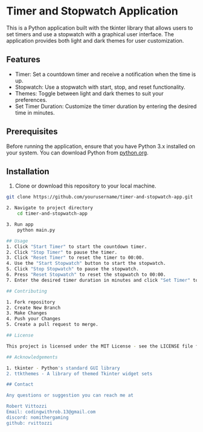 # Timer and Stopwatch Application

This is a Python application built with the tkinter library that allows users to set timers and use a stopwatch with a graphical user interface. The application provides both light and dark themes for user customization.

## Features

- Timer: Set a countdown timer and receive a notification when the time is up.
- Stopwatch: Use a stopwatch with start, stop, and reset functionality.
- Themes: Toggle between light and dark themes to suit your preferences.
- Set Timer Duration: Customize the timer duration by entering the desired time in minutes.

## Prerequisites

Before running the application, ensure that you have Python 3.x installed on your system. You can download Python from [python.org](https://www.python.org/downloads/).

## Installation

1. Clone or download this repository to your local machine.

```bash
git clone https://github.com/yourusername/timer-and-stopwatch-app.git

2. Navigate to project directory
    cd timer-and-stopwatch-app

3. Run app
    python main.py

## Usage
1. Click "Start Timer" to start the countdown timer.
2. Click "Stop Timer" to pause the timer.
3. Click "Reset Timer" to reset the timer to 00:00.
4. Use the "Start Stopwatch" button to start the stopwatch.
5. Click "Stop Stopwatch" to pause the stopwatch.
6. Press "Reset Stopwatch" to reset the stopwatch to 00:00.
7. Enter the desired timer duration in minutes and click "Set Timer" to set the countdown time.

## Contributing

1. Fork repository
2. Create New Branch
3. Make Changes
4. Push your Changes
5. Create a pull request to merge.

## License 

This project is licensed under the MIT License - see the LICENSE file for details.

## Acknowledgements

1. tkinter - Python's standard GUI library
2. ttkthemes - A library of themed Tkinter widget sets

## Contact

Any questions or suggestion you can reach me at 

Robert Vittozzi
Email: codingwithrob.13@gmail.com
discord: nomithergaming
github: rvittozzi
